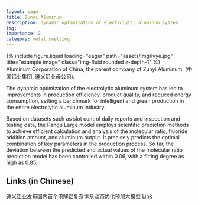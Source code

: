 ```yaml
---
layout: page
title: Zunyi Aluminum
description: dynamic optimization of electrolytic aluminum system
img:
importance: 2
category: metal smelting
---
```


<div class="row justify-content-center">
    <div class="col-sm-4 mt-3 mt-md-0">
        {% include figure.liquid loading="eager" path="assets/img/lvye.jpg" title="example image" class="img-fluid rounded z-depth-1" %}
    </div>
</div>
<div class="caption">
    Aluminum Corporation of China, the parent company of Zunyi Aluminum. (中国铝业集团, 遵义铝业母公司).
</div>

The dynamic optimization of the electrolytic aluminum system has led to improvements in production efficiency, product quality, and reduced energy consumption, setting a benchmark for intelligent and green production in the entire electrolytic aluminum industry.

Based on datasets such as slot control daily reports and inspection and testing data, the Pangu Large model employs scientific prediction methods to achieve efficient calculation and analysis of the molecular ratio, fluoride addition amount, and aluminum output. It precisely predicts the optimal combination of key parameters in the production process. So far, the deviation between the predicted and actual values of the molecular ratio prediction model has been controlled within 0.06, with a fitting degree as high as 0.85.

<div class="publications">
    <h2>Links (in Chinese)</h2>
    <p>遵义铝业发布国内首个电解铝复杂体系动态优化预测大模型 <a href="https://share.eyesnews.cn/news/news-news_detail-news_id-11515116750905.html">Link</a></p>
</div>
